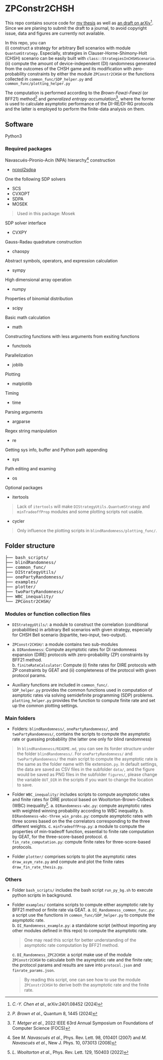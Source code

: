 # ZPConstr2CHSH

This repo contains source code for [my thesis](https://thesis.lib.ncku.edu.tw/thesis/detail/35155df76be1c65883ed908ef6ff1c0c/) as well as [an draft on arXiv](https://arxiv.org/abs/2401.08452)[^1]. Since we are planing to submit the draft to a journal, to avoid copyright issue, data and figures are currently not available.

In this repo, you can \
(i) construct a strategy for arbitrary Bell scenarios with module `QuantumStrategy`. Especially, strategies in Clauser-Horne-Shimony-Holt (CHSH) scenario can be easily built with `class::StrategiesInCHSHScenario`. \
(ii) compute the amount of device-independent (DI) randomness generated from the outcomes of the CHSH game and its modification with zero-probability constraints by either the module `ZPConstr2CHSH` or the functions collected in `common_func/SDP_helper.py` and `common_func/plotting_helper.py`

The computation is performed according to the *Brown-Fawzi-Fawzi* (or BFF21) method[^2] and *generalized entropy accumulation*[^3], where the former is used to calculate asymptotic performance of the DI-RE/DI-RG protocols and the latter is employed to perform the finite-data analysis on them.

[^1]: *C.-Y. Chen et al.*, arXiv:2401.08452 (2024)

[^2]: *P. Brown et al.*, Quantum 8, 1445 (2024)

[^3]: *T. Metger et al.*, 2022 IEEE 63rd Annual Symposium on Foundations of Computer Science (FOCS)

## Software
Python3

### Required packages

Navascués-Pironio-Acín (NPA) hierarchy[^4] construction
- [ncpol2sdpa](https://github.com/peterjbrown519/ncpol2sdpa)

One the following SDP solvers
- SCS
- CVXOPT
- SDPA
- MOSEK
> Used in this package: Mosek

SDP solver interface
- CVXPY

Gauss-Radau quadrature construction
- chaospy

Abstract symbols, operators, and expression calculation
- sympy

High dimensional array operation
- numpy

Properties of binomial distribution
- scipy

Basic math calculation
- math

Constructing functions with less arguments from exsiting functions
- functools

Parallelization
- joblib

Plotting
- matplotlib

Timing
- time

Parsing arguments
- argparse

Regex string manipulation
- re

Getting sys info, buffer and Python path appending
- sys

Path editing and examing
- os

Optional packages
- itertools
> Lack of `itertools` will make `DIStrategyUtils.QuantumStrategy` and `minTradeoffProp` modules and some plotting scripts not usable.
- cycler
> Only influence the plotting scripts in `blindRandomness/plotting_func/`.

[^4]: See *M. Navascués et al.*, Phys. Rev. Lett. 98, 010401 (2007) and *M. Navascués et al.*, New J. Phys. 10, 073013 (2008)

## Folder structure
<pre>
├── bash_scripts/
├── blindRandomness/
├── common_func/
├── DIStrategyUtils/
├── onePartyRandomness/
├── examples/
├── plotter/
├── twoPartyRandomness/
├── WBC_inequality/ 
└── ZPConstr2CHSH/
</pre>

### Modules or function collection files

- `DIStrategyUtils/`: a module to construct the correlation (conditional probabilities) in arbitrary Bell scenarios with given strategy, especially for CHSH Bell scenario (bipartite, two-input, two-output).

- `ZPConstr2CHSH/`: a module contains two sub-modules \
    a. `DIRandomness`: Compute asymptotic rates for DI randomness expansion (DIRE) protocols with zero-probability (ZP) constraints by BFF21 method.\
    b. `finiteRateCalculator`: Compute (i) finite rates for DIRE protocols with ZP constraints by GEAT and (ii) completeness of the protocol with given protocol params.

- Auxiliary functions are included in `common_func/`. \
`SDP_helper.py` provides the common functions used in computation of asmptotic rates via solving semidefinite programming (SDP) problems. \
`plotting_helper.py` provides the function to compute finite rate and set up the common plotting settings.

### Main folders
- Folders: `blindRandomness/`, `onePartyRandomness/`, and `twoPartyRandomness/`, contains the scripts to compute the asymptotic rate or guessing probability (the latter one only for blind randomness)
> In `blindRandomness/README.md`, you can see its forder structure under the folder `blindRandomness/`. For `onePartyRandomness/` and `twoPartyRandomness/` the main script to compute the asymptotic rate is the same as the folder name with file extension`.py`. In default settings, the data are saved as CSV files in the subfolder `data/`, and the figure would be saved as PNG files in the subfolder `figures/`, please change the variable `OUT_DIR` in the scripts if you want to change the location to save.

- Folder `WBC_inequality/` includes scripts to compute asymptotic rates and finite rates for DIRE protocol based on Wooltorton-Brown-Colbeck (WBC) inequality[^5].
    a. `DIRandomness-wbc.py`: compute asymptotic rates with weighted winning probability according to WBC inequality.
    b. `DIRandomness-wbc-three_win_probs.py`: compute asymptotic rates with three scores based on the the correlators corresponding to the three different weights.
    c. `minTradeoffProp.py`: a module to compute the properties of min-tradeoff function, essential to finite rate computation by GEAT, for the three-score-based protocol.
    d. `fin_rate_computation.py`: compute finite rates for three-score-based protocols.

- Folder `plotter/` comprises scripts to plot the asymptotic rates `draw_asym_rate.py` and compute and plot the finite rates `draw_fin_rate_thesis.py`.

[^5]: *L. Wooltorton et al.*, Phys. Rev. Lett. 129, 150403 (2022)

### Others

- Folder `bash_scripts/` includes the bash script `run_py_bg.sh` to execute python scripts in background.

- Folder `examples/` contains scripts to compute either asymptotic rate by BFF21 method or finite rate via GEAT.
    a. `DI_Randomness_common_func.py`: a script use the functions in `common_func/SDP_helper.py` to compute the asymptotic rate. \
    b. `DI_Randomness_example.py`: a standalone script (without importing any other modules defined in this repo) to compute the asymptotic rate.
    > One may read this script for better understanding of the asymptotic rate computation by BFF21 method.
    >

    c. `DI_Randomness_ZPC2CHSH`: a script make use of the module `ZPConstr2CHSH` to calculate both the asymptotic rate and the finite rate; the protocol params and results are save into `protocol.json` and `finrate_params.json`.
    > By reading this script, one can see how to use the module `ZPConstr2CHSH` to derive both the asymptotic rate and the finite rate.
